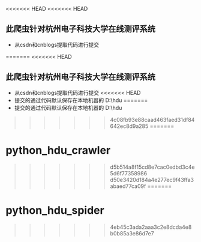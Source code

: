 <<<<<<< HEAD
<<<<<<< HEAD
## 此爬虫针对杭州电子科技大学在线测评系统
- 从csdn和cnblogs提取代码进行提交


=======
<<<<<<< HEAD
## 此爬虫针对杭州电子科技大学在线测评系统
- 从csdn和cnblogs提取代码进行提交
<<<<<<< HEAD
- 提交的通过代码默认保存在本地机器的 D:\\hdu
=======
- 提交的通过代码默认保存在本地机器的 D:\\hdu
>>>>>>> 4c08fb93e88caad463faed31df84642ec8d9a285
=======
# python_hdu_crawler
>>>>>>> d5b514a8f15cd8e7cac0edbd3c4e5d6f77358986
>>>>>>> d50e3420d184a4e277ec9f43ffa3abaed77ca09f
=======
# python_hdu_spider
>>>>>>> 4eb45c3ada2aaa3c2e8dcda4e8b0b85a3e86d7e7
